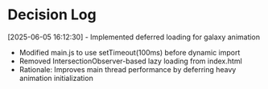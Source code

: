 # Decision Log
[2025-06-05 16:12:30] - Implemented deferred loading for galaxy animation
- Modified main.js to use setTimeout(100ms) before dynamic import
- Removed IntersectionObserver-based lazy loading from index.html
- Rationale: Improves main thread performance by deferring heavy animation initialization